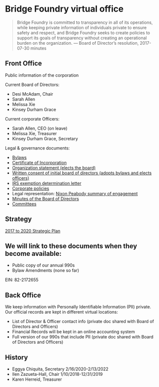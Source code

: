 # Bridge Foundry virtual office

> Bridge Foundry is committed to transparency in all of its operations, while keeping private information of individuals private to ensure safety and respect, and Bridge Foundry seeks to create policies to support its goals of transparency without creating an operational burden on the organization. — Board of Director’s resolution, 2017-07-30 minutes

## Front Office

Public information of the corporation

Current Board of Directors:

- Desi McAdam, Chair
- Sarah Allen
- Melissa Xie
- Kinsey Durham Grace

Current corporate Officers:

- Sarah Allen, CEO (on leave)
- Melissa Xie, Treasurer
- Kinsey Durham Grace, Secretary

Legal & governance documents:

- [Bylaws](https://drive.google.com/file/d/0B15PjYEwl2GNMlNHZ0hXSnVZMDQ/view?resourcekey=0-j-tReYPyS2OcdEFuooEFgw)
- [Certificate of Incorporation](https://drive.google.com/file/d/0B15PjYEwl2GNYzVvWURteXZMM00/view?resourcekey=0-_e-7ofdW6N4ipluU2hDFiA)
- [Organization statement (elects the board)](https://drive.google.com/file/d/0B15PjYEwl2GNUktDdjV5eEZXRVU/view?resourcekey=0-740HNT402w4pKpNvYzYCTA)
- [Written consent of initial board of directors (adopts bylaws and elects officers)](https://drive.google.com/file/d/0BzPWVMj9wWa6dFFZV2ZtUU9UM2s/view?resourcekey=0-9VKKHpUnVizJUxyZ4ZfQDA)
- [IRS exemption determination letter](https://drive.google.com/file/d/0B15PjYEwl2GNY2JzT1JIblZpdnM/view?resourcekey=0-24nPoHCexmySZ-EgWpEyJg)
- [Corporate policies](policy)
- Legal representation: [Nixon Peabody summary of engagement](https://docs.google.com/document/d/1FfLTCkzP1OfdgahDmlztjCIqAurYzwzkjgug5fXxjkM/view)
- [Minutes of the Board of Directors](https://drive.google.com/drive/folders/0BzPWVMj9wWa6MVhCTGo5b1hwLVk?resourcekey=0-GpK-TEnnXU_A3W_7LCk_gA)
- [Committees](https://github.com/bridgefoundry/operations/tree/main/docs/committees)

## Strategy

[2017 to 2020 Strategic Plan](./2017-2020-bridge-foundry-strategic-plan.pdf)

## We will link to these documents when they become available:

- Public copy of our annual 990s
- Bylaw Amendments (none so far)

EIN: 82-2172655

## Back Office

We keep information with Personally Identifiable Information (PII) private. Our official records are kept in different virtual locations:

- List of Director & Officer contact info (private doc shared with Board of Directors and Officers)
- Financial Records will be kept in an online accounting system
- Full version of our 990s that include PII (private doc shared with Board of Directors and Officers)

## History

- Eggya Chiquita, Secretary 2/16/2020-2/13/2022
- Ilen Zazueta-Hall, Chair 1/10/2018-12/31/2019
- Karen Herreid, Treasurer
